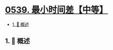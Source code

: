 # [0539. 最小时间差【中等】](https://github.com/Tdahuyou/TNotes.leetcode/tree/main/notes/0539.%20%E6%9C%80%E5%B0%8F%E6%97%B6%E9%97%B4%E5%B7%AE%E3%80%90%E4%B8%AD%E7%AD%89%E3%80%91)

<!-- region:toc -->

- [1. 📝 概述](#1--概述)

<!-- endregion:toc -->

## 1. 📝 概述
